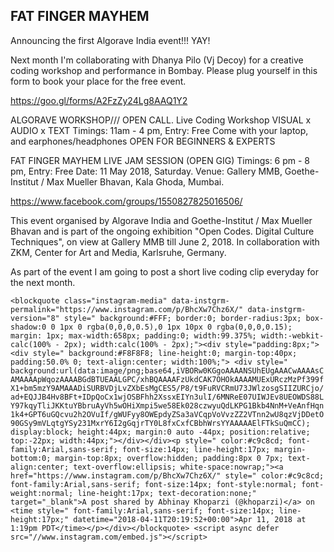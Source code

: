 ## FAT FINGER MAYHEM

Announcing the first Algorave India event!!! YAY!

Next month I'm collaborating with Dhanya Pilo (Vj Decoy) for a creative coding workshop and performance in Bombay. Please plug yourself in this form to book your place for the free event.

https://goo.gl/forms/A2FzZy24Lg8AAQ1Y2

ALGORAVE WORKSHOP///  OPEN CALL.
Live Coding Workshop VISUAL x AUDIO x TEXT
Timings: 11am - 4 pm, Entry: Free
Come with your laptop, and earphones/headphones
OPEN FOR BEGINNERS & EXPERTS

FAT FINGER MAYHEM LIVE JAM SESSION
(OPEN GIG) Timings: 6 pm - 8 pm, Entry: Free
Date: 11 May 2018, Saturday.
Venue: Gallery MMB, Goethe-Institut / Max Mueller Bhavan, Kala Ghoda, Mumbai.

https://www.facebook.com/groups/1550827825016506/

This event organised by Algorave India and Goethe-Institut / Max Mueller Bhavan and is part of the ongoing exhibition "Open Codes. Digital Culture Techniques", on view at Gallery MMB till June 2, 2018. In collaboration with ZKM, Center for Art and Media, Karlsruhe, Germany.

As part of the event I am going to post a short live coding clip everyday for the next month.

`<blockquote class="instagram-media" data-instgrm-permalink="https://www.instagram.com/p/BhcXw7Chz6X/" data-instgrm-version="8" style=" background:#FFF; border:0; border-radius:3px; box-shadow:0 0 1px 0 rgba(0,0,0,0.5),0 1px 10px 0 rgba(0,0,0,0.15); margin: 1px; max-width:658px; padding:0; width:99.375%; width:-webkit-calc(100% - 2px); width:calc(100% - 2px);"><div style="padding:8px;"> <div style=" background:#F8F8F8; line-height:0; margin-top:40px; padding:50.0% 0; text-align:center; width:100%;"> <div style=" background:url(data:image/png;base64,iVBORw0KGgoAAAANSUhEUgAAACwAAAAsCAMAAAApWqozAAAABGdBTUEAALGPC/xhBQAAAAFzUkdCAK7OHOkAAAAMUExURczMzPf399fX1+bm5mzY9AMAAADiSURBVDjLvZXbEsMgCES5/P8/t9FuRVCRmU73JWlzosgSIIZURCjo/ad+EQJJB4Hv8BFt+IDpQoCx1wjOSBFhh2XssxEIYn3ulI/6MNReE07UIWJEv8UEOWDS88LY97kqyTliJKKtuYBbruAyVh5wOHiXmpi5we58Ek028czwyuQdLKPG1Bkb4NnM+VeAnfHqn1k4+GPT6uGQcvu2h2OVuIf/gWUFyy8OWEpdyZSa3aVCqpVoVvzZZ2VTnn2wU8qzVjDDetO90GSy9mVLqtgYSy231MxrY6I2gGqjrTY0L8fxCxfCBbhWrsYYAAAAAElFTkSuQmCC); display:block; height:44px; margin:0 auto -44px; position:relative; top:-22px; width:44px;"></div></div><p style=" color:#c9c8cd; font-family:Arial,sans-serif; font-size:14px; line-height:17px; margin-bottom:0; margin-top:8px; overflow:hidden; padding:8px 0 7px; text-align:center; text-overflow:ellipsis; white-space:nowrap;"><a href="https://www.instagram.com/p/BhcXw7Chz6X/" style=" color:#c9c8cd; font-family:Arial,sans-serif; font-size:14px; font-style:normal; font-weight:normal; line-height:17px; text-decoration:none;" target="_blank">A post shared by Abhinay Khoparzi (@khoparzi)</a> on <time style=" font-family:Arial,sans-serif; font-size:14px; line-height:17px;" datetime="2018-04-11T20:19:52+00:00">Apr 11, 2018 at 1:19pm PDT</time></p></div></blockquote> <script async defer src="//www.instagram.com/embed.js"></script>`
